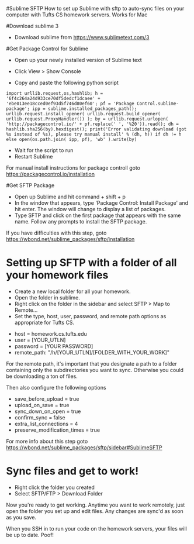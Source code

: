 ﻿#Sublime SFTP
How to set up Sublime with sftp to auto-sync files on your computer with Tufts CS homework servers.
Works for Mac

#Download sublime 3
- Download sublime from https://www.sublimetext.com/3

#Get Package Control for Sublime

- Open up your newly installed version of Sublime text
- Click View > Show Console

- Copy and paste the following python script
<pre><code>import urllib.request,os,hashlib; h = '6f4c264a24d933ce70df5dedcf1dcaee' + 'ebe013ee18cced0ef93d5f746d80ef60'; pf = 'Package Control.sublime-package'; ipp = sublime.installed_packages_path(); urllib.request.install_opener( urllib.request.build_opener( urllib.request.ProxyHandler()) ); by = urllib.request.urlopen( 'http://packagecontrol.io/' + pf.replace(' ', '%20')).read(); dh = hashlib.sha256(by).hexdigest(); print('Error validating download (got %s instead of %s), please try manual install' % (dh, h)) if dh != h else open(os.path.join( ipp, pf), 'wb' ).write(by)</code></pre>

- Wait for the script to run
- Restart Sublime

For manual install instructions for package controll goto https://packagecontrol.io/installation

#Get SFTP Package
- Open up Sublime and hit command + shift + p
- In the window that appears, type 'Package Control: Install Package' and hit enter. The window will change to display a list of packages.
- Type SFTP and click on the first package that appears with the same name. Follow any prompts to
install the SFTP package.

If you have difficulties with this step, goto https://wbond.net/sublime_packages/sftp/installation

# Setting up SFTP with a folder of all your homework files
- Create a new local folder for all your homework.
- Open the folder in sublime. 
- Right click on the folder in the sidebar and select SFTP > Map to Remote… 
- Set the type, host, user, password, and remote path options as appropriate for Tufts CS. 

* host = homework.cs.tufts.edu
* user = [YOUR_UTLN]
* password = [YOUR PASSWORD]
* remote_path: "/h/[YOUR_UTLN]/[FOLDER_WITH_YOUR_WORK]"

For the remote path, it's important that you designate a path to a folder containing only
the subdirectories you want to sync. Otherwise you could be downloading a ton of files.

Then also configure the following options

- save_before_upload = true
- upload_on_save = true 
- sync_down_on_open = true
- confirm_sync = false
- extra_list_connections = 4
- preserve_modification_times = true

For more info about this step goto https://wbond.net/sublime_packages/sftp/sidebar#SublimeSFTP

# Sync files and get to work!
- Right click the folder you created
- Select SFTP/FTP > Download Folder

Now you're ready to get working. Anytime you want to work remotely, just open the
folder you set up and edit files. Any changes are sync'd as soon as you save. 

When you SSH in to run your code on the homework servers, your files will
be up to date. Poof!

